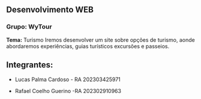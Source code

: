 ## Desenvolvimento WEB
### Grupo: WyTour

**Tema:** Turismo
Iremos desenvolver um site sobre opções de turismo, aonde abordaremos experiências, guias turísticos excursões e passeios.

## Integrantes:
- Lucas Palma Cardoso - RA 202303425971

- Rafael Coelho Guerino -RA 202302910963

